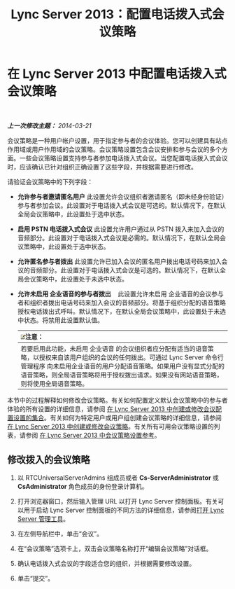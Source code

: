 ﻿---
title: Lync Server 2013：配置电话拨入式会议策略
TOCTitle: 配置电话拨入式会议策略
ms:assetid: 9bf926d6-0248-4352-98c3-9c5a333debbc
ms:mtpsurl: https://technet.microsoft.com/zh-cn/library/Gg398810(v=OCS.15)
ms:contentKeyID: 49313732
ms.date: 05/19/2016
mtps_version: v=OCS.15
ms.translationtype: HT
---

# 在 Lync Server 2013 中配置电话拨入式会议策略

 

_**上一次修改主题：** 2014-03-21_

会议策略是一种用户帐户设置，用于指定参与者的会议体验。您可以创建具有站点作用域或用户作用域的会议策略。会议策略设置包含会议安排和参与会议的多个方面。一些会议策略设置支持参与者参加电话拨入式会议。当您配置电话拨入式会议时，应该确认已针对组织正确设置了这些字段，并根据需要进行修改。

请验证会议策略中的下列字段：

  - **允许参与者邀请匿名用户** 此设置允许会议组织者邀请匿名（即未经身份验证）参与者参加会议。此设置对于电话拨入式会议是可选的。默认情况下，在默认全局会议策略中，此设置处于选中状态。

  - **启用 PSTN 电话拨入式会议** 此设置允许用户通过从 PSTN 拨入来加入会议的音频部分。此设置对于电话拨入式会议是必需的。默认情况下，在默认全局会议策略中，此设置处于选中状态。

  - **允许匿名参与者拨出** 此设置允许已加入会议的匿名用户拨出电话号码来加入会议的音频部分。此设置对于电话拨入式会议是可选的。默认情况下，在默认全局会议策略中，此设置处于未选中状态。

  - **允许未启用 企业语音的参与者拨出**    此设置允许未启用 企业语音的会议参与者和组织者拨出电话号码来加入会议的音频部分。将基于组织分配的语音策略授权电话拨出式呼叫。默认情况下，在默认全局会议策略中，此设置处于未选中状态。将禁用此设置默认值。
    
    <table>
    <thead>
    <tr class="header">
    <th><img src="images/Dn783119.note(OCS.15).gif" title="note" alt="note" />注意：</th>
    </tr>
    </thead>
    <tbody>
    <tr class="odd">
    <td>若要启用此功能，未启用 企业语音 的会议组织者应分配有适当的语音策略，以授权来自该用户组织的会议的任何拨出。可通过 Lync Server 命令行管理程序 向未启用企业语音的用户分配语音策略。如果用户没有显式分配的语音策略，则全局语音策略将用于授权拨出请求。如果没有网站语音策略，则将使用全局语音策略。 </td>
    </tr>
    </tbody>
    </table>


本节中的过程解释如何修改会议策略。有关如何配置定义默认会议策略中的参与者体验的所有设置的详细信息，请参阅 [在 Lync Server 2013 中创建或修改会议配置设置的集合](lync-server-2013-create-or-modify-a-collection-of-meeting-configuration-settings.md)。有关如何为特定用户或用户组创建会议策略的详细信息，请参阅 [在 Lync Server 2013 中创建或修改会议策略](lync-server-2013-create-or-modify-a-conferencing-policy.md)。有关所有可用会议策略设置的列表，请参阅 [在 Lync Server 2013 中会议策略设置参考](lync-server-2013-conferencing-policy-settings-reference.md)。

## 修改拨入的会议策略

1.  以 RTCUniversalServerAdmins 组成员或者 **Cs-ServerAdministrator** 或 **CsAdministrator** 角色成员的身份登录计算机。

2.  打开浏览器窗口，然后输入管理 URL 以打开 Lync Server 控制面板。有关可以用于启动 Lync Server 控制面板的不同方法的详细信息，请参阅[打开 Lync Server 管理工具](lync-server-2013-open-lync-server-administrative-tools.md)。

3.  在左侧导航栏中，单击“会议”。

4.  在“会议策略”选项卡上，双击会议策略名称打开“编辑会议策略”对话框。

5.  确认电话拨入式会议的字段适合您的组织，并根据需要修改设置。

6.  单击“提交”。

